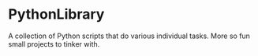 # PythonLibrary
A collection of Python scripts that do various individual tasks. More so fun small projects to tinker with.
